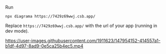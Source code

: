 Run

```
npx diagrama https://7429z69wwj.csb.app/
```

Replace `https://7429z69wwj.csb.app/` with the url of your app (running in dev mode).

https://user-images.githubusercontent.com/1911623/147954152-414557a1-b1df-4d97-8ad9-0e5ca25b4ec5.mp4

